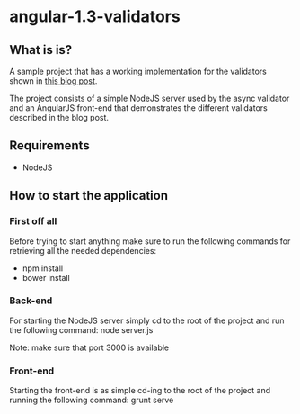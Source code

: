 # angular-1.3-validators

## What is is?
A sample project that has a working implementation for the validators shown in <a href="http://blog.xebia.com" target="_blank">this blog post</a>.

The project consists of a simple NodeJS server used by the async validator and an AngularJS front-end that demonstrates the different validators described in the blog post.

## Requirements
- NodeJS

## How to start the application

### First off all
Before trying to start anything make sure to run the following commands for retrieving all the needed dependencies:
- npm install
- bower install

### Back-end
For starting the NodeJS server simply cd to the root of the project and run the following command:
node server.js

Note: make sure that port 3000 is available

### Front-end
Starting the front-end is as simple cd-ing to the root of the project and running the following command:
grunt serve